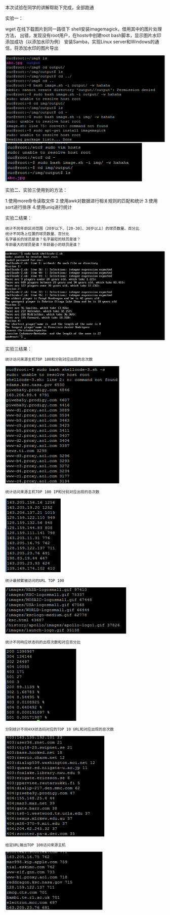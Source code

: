 本次试验在同学的讲解帮助下完成，全部跑通

实验一：

wget 在线下载图片到同一路径下
shell安装imagemagick，借用其中的图片处理方法，
出错，发现没有root用户，在hosts中创建root 
bash脚本，显示图片水印添加成功（以添加水印为例）
安装Samba，实现Linux server和Windows的通信，将添加水印的图片导出

![](exe4-result-1-1.png) 
![](exe4-result-1-2.png) 

实验二、实验三使用到的方法：

1.使用more命令读取文件
2.使用awk对数据进行相关规则的匹配和统计
3.使用sort进行排序
4.使用uniq进行统计

实验二结果：

    统计不同年龄区间范围（20岁以下、[20-30]、30岁以上）的球员数量、百分比
    统计不同场上位置的球员数量、百分比
    名字最长的球员是谁？名字最短的球员是谁？
    年龄最大的球员是谁？年龄最小的球员是谁？

![](exe4-result-2.png) 

实验三结果：

    统计访问来源主机TOP 100和分别对应出现的总次数
![](exe4-result-3-1.png) 
    
    统计访问来源主机TOP 100 IP和分别对应出现的总次数
![](exe4-result-3-2.png) 
    
    统计最频繁被访问的URL TOP 100
![](exe4-result-3-3.png) 
    
    统计不同响应状态码的出现次数和对应百分比
![](exe4-result-3-4.png) 
    
    分别统计不同4XX状态码对应的TOP 10 URL和对应出现的总次数
![](exe4-result-3-5.png) 
    
    给定URL输出TOP 100访问来源主机
![](exe4-result-3-6.png) 


